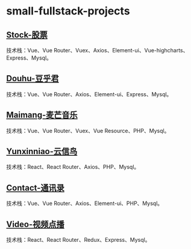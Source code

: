 # small-fullstack-projects

## [Stock-股票](./stock/)
技术栈：Vue、Vue Router、Vuex、Axios、Element-ui、Vue-highcharts、Express、Mysql。

## [Douhu-豆乎君](./douhu/)
技术栈：Vue、Vue Router、Axios、Element-ui、Express、Mysql。

## [Maimang-麦芒音乐](./maimang/)
技术栈：Vue、Vue Router、Vuex、Vue Resource、PHP、Mysql。

## [Yunxinniao-云信鸟](./yunxinniao/)
技术栈：React、React Router、Axios、PHP、Mysql。

## [Contact-通讯录](./contact/)
技术栈：Vue、Vue Router、Axios、Element-ui、PHP、Mysql。

## [Video-视频点播](./video/)
技术栈：React、React Router、Redux、Express、Mysql。